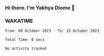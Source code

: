 ### Hi there. I'm Yakhya Diome 👋

### WAKATIME
<!--START_SECTION:waka-->

```txt
From: 09 October 2023 - To: 15 October 2023

Total Time: 0 secs

No activity tracked
```

<!--END_SECTION:waka-->
